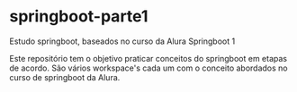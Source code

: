 # springboot-parte1
Estudo springboot, baseados no curso da Alura Springboot 1

Este repositório tem o objetivo praticar conceitos do springboot em etapas de acordo. 
São vários workspace's cada um com o conceito abordados no curso de springboot da Alura.
